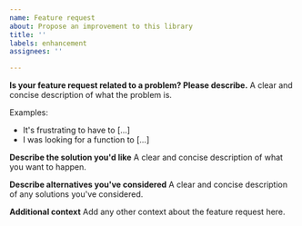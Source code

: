 ```yaml
---
name: Feature request
about: Propose an improvement to this library
title: ''
labels: enhancement
assignees: ''

---
```


**Is your feature request related to a problem? Please describe.**
A clear and concise description of what the problem is. 

Examples:
- It's frustrating to have to [...]
- I was looking for a function to [...]

**Describe the solution you'd like**
A clear and concise description of what you want to happen.

**Describe alternatives you've considered**
A clear and concise description of any solutions you've considered.

**Additional context**
Add any other context about the feature request here.
